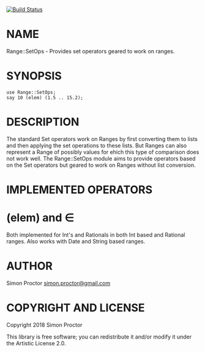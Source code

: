 [![Build Status](https://travis-ci.org/Scimon/p6-Range-SetOps.svg?branch=master)](https://travis-ci.org/Scimon/p6-Range-SetOps)

NAME
====

Range::SetOps - Provides set operators geared to work on ranges.

SYNOPSIS
========

    use Range::SetOps;
    say 10 (elem) (1.5 .. 15.2);

DESCRIPTION
===========

The standard Set operators work on Ranges by first converting them to lists and then applying the set operations to these lists. But Ranges can also represent a Range of possibly values for ehich this type of comparison does not work well. The Range::SetOps module aims to provide operators based on the Set operators but geared to work on Ranges without list conversion.

IMPLEMENTED OPERATORS
=====================

(elem) and ∈ 
=============

Both implemented for Int's and Rationals in both Int based and Rational ranges. Also works with Date and String based ranges.

AUTHOR
======

Simon Proctor <simon.proctor@gmail.com>

COPYRIGHT AND LICENSE
=====================

Copyright 2018 Simon Proctor

This library is free software; you can redistribute it and/or modify it under the Artistic License 2.0.
